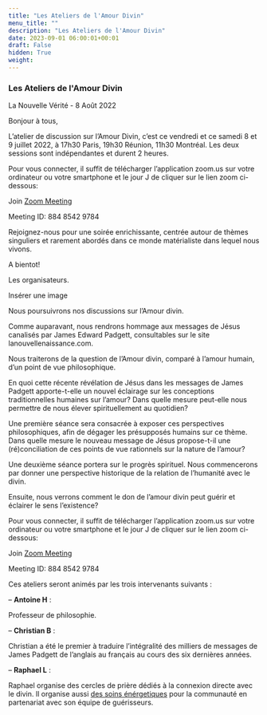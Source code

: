 ```yaml
---
title: "Les Ateliers de l'Amour Divin"
menu_title: ""
description: "Les Ateliers de l'Amour Divin"
date: 2023-09-01 06:00:01+00:01
draft: False
hidden: True
weight:
---
```

### Les Ateliers de l'Amour Divin

La  Nouvelle Vérité - 8 Août 2022

Bonjour  à  tous,

L’atelier de discussion sur l’Amour Divin, c’est ce vendredi et ce samedi 8 et 9 juillet 2022, à 17h30 Paris, 19h30 Réunion, 11h30 Montréal. Les deux sessions sont indépendantes et durent 2 heures.

Pour vous connecter, il suffit de télécharger l’application zoom.us sur votre ordinateur ou votre smartphone et le jour J de cliquer sur le lien zoom ci-dessous:

Join [Zoom Meeting](https://us02web.zoom.us/j/88485429784)

Meeting ID: 884 8542 9784

Rejoignez-nous pour une soirée enrichissante, centrée autour de thèmes singuliers et rarement abordés dans ce monde matérialiste dans lequel nous vivons.

A bientot!

Les organisateurs.

Insérer une image

Nous poursuivrons nos discussions sur l’Amour divin. 

Comme auparavant,  nous rendrons hommage aux messages de Jésus canalisés par James Edward Padgett, consultables sur le site lanouvellenaissance.com.

Nous traiterons de la question de l’Amour divin, comparé à l’amour humain, d’un point de vue philosophique. 

En quoi cette récente révélation de Jésus dans les messages de James Padgett apporte-t-elle un nouvel éclairage sur les conceptions traditionnelles humaines sur l’amour? Dans quelle mesure peut-elle nous permettre de nous élever spirituellement au quotidien?

Une première séance sera consacrée à exposer ces perspectives philosophiques, afin de dégager les présupposés humains sur ce thème. Dans quelle mesure le nouveau message de Jésus propose-t-il une (ré)conciliation de ces points de vue rationnels sur la nature de l’amour?

Une deuxième séance portera sur le progrès spirituel. Nous commencerons par donner une perspective historique de la relation de l’humanité  avec le divin. 

Ensuite, nous verrons comment le don de l’amour divin peut guérir et éclairer le sens l’existence?

Pour vous connecter, il suffit de télécharger l’application zoom.us sur votre ordinateur ou votre smartphone et le jour J de cliquer sur le lien zoom ci-dessous:

Join [Zoom Meeting](https://us02web.zoom.us/j/88485429784)

Meeting ID: 884 8542 9784

Ces ateliers seront animés par les trois intervenants suivants :

– **Antoine H** :

Professeur de philosophie.

– **Christian B** :

Christian a été le premier à traduire l’intégralité des milliers de messages de James Padgett de l’anglais au français au cours des six dernières années.

– **Raphael L** :

Raphael organise des cercles de prière dédiés à la connexion directe avec le divin. Il organise aussi [des soins  énérgetiques](www.divinelovehealers.com) pour la communauté en partenariat avec son équipe de guérisseurs.